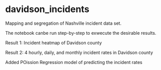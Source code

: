 # davidson_incidents

Mapping and segregation of Nashville incident data set.

The notebook canbe run step-by-step to exwecute the desirable results.


Result 1: Incident heatmap of Davidson county

Result 2: 4 hourly, daily, and monthly incident rates in Davidson county


Added POission Regression model of predicting the incident rates
